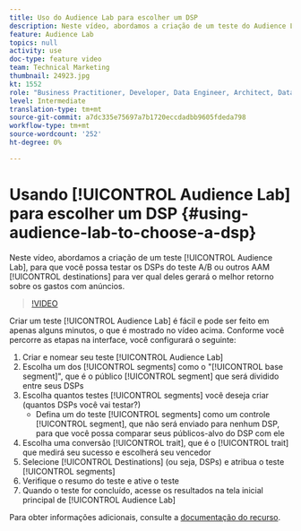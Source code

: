 ```yaml
---
title: Uso do Audience Lab para escolher um DSP
description: Neste vídeo, abordamos a criação de um teste do Audience Lab, para que você possa testar DSPs A/B ou outros destinos do AAM para ver qual deles gerará o melhor retorno sobre os gastos com anúncios.
feature: Audience Lab
topics: null
activity: use
doc-type: feature video
team: Technical Marketing
thumbnail: 24923.jpg
kt: 1552
role: "Business Practitioner, Developer, Data Engineer, Architect, Data Architect, Administrator, Leader"
level: Intermediate
translation-type: tm+mt
source-git-commit: a7dc335e75697a7b1720eccdadbb9605fdeda798
workflow-type: tm+mt
source-wordcount: '252'
ht-degree: 0%

---
```



# Usando [!UICONTROL Audience Lab] para escolher um DSP {#using-audience-lab-to-choose-a-dsp}

Neste vídeo, abordamos a criação de um teste [!UICONTROL Audience Lab], para que você possa testar os DSPs do teste A/B ou outros AAM [!UICONTROL destinations] para ver qual deles gerará o melhor retorno sobre os gastos com anúncios.

>[!VIDEO](https://video.tv.adobe.com/v/24923/?quality=12)

Criar um teste [!UICONTROL Audience Lab] é fácil e pode ser feito em apenas alguns minutos, o que é mostrado no vídeo acima. Conforme você percorre as etapas na interface, você configurará o seguinte:

1. Criar e nomear seu teste [!UICONTROL Audience Lab]
1. Escolha um dos [!UICONTROL segments] como o &quot;[!UICONTROL base segment]&quot;, que é o público [!UICONTROL segment] que será dividido entre seus DSPs
1. Escolha quantos testes [!UICONTROL segments] você deseja criar (quantos DSPs você vai testar?)
   * Defina um do teste [!UICONTROL segments] como um controle [!UICONTROL segment], que não será enviado para nenhum DSP, para que você possa comparar seus públicos-alvo do DSP com ele
1. Escolha uma conversão [!UICONTROL trait], que é o [!UICONTROL trait] que medirá seu sucesso e escolherá seu vencedor
1. Selecione [!UICONTROL Destinations] (ou seja, DSPs) e atribua o teste [!UICONTROL segments]
1. Verifique o resumo do teste e ative o teste
1. Quando o teste for concluído, acesse os resultados na tela inicial principal de [!UICONTROL Audience Lab]

Para obter informações adicionais, consulte a [documentação do recurso](https://marketing.adobe.com/resources/help/en_US/aam/audience-lab.html).